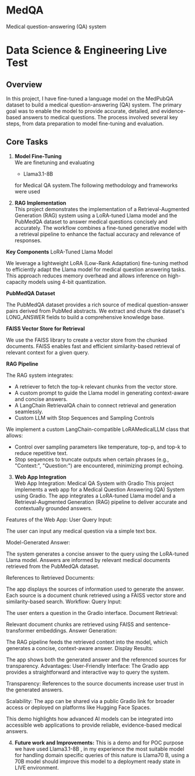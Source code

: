 # MedQA
 Medical question-answering (QA) system
# Data Science & Engineering Live Test 

## Overview
In this project, I have fine-tuned a language model on the MedPubQA dataset to build a medical question-answering (QA) system. The primary goal was to enable the model to provide accurate, detailed, and evidence-based answers to medical questions. The process involved several key steps, from data preparation to model fine-tuning and evaluation.

## **Core Tasks**

1. **Model Fine-Tuning**  
   We are finetuning and evaluating 
   - Llama3.1-8B
     
   for Medical QA system.The following methodology and frameworks were used


2. **RAG Implementation**  
This project demonstrates the implementation of a Retrieval-Augmented Generation (RAG) system using a LoRA-tuned Llama model and the PubMedQA dataset to answer medical questions concisely and accurately. The workflow combines a fine-tuned generative model with a retrieval pipeline to enhance the factual accuracy and relevance of responses.

**Key Components**
LoRA-Tuned Llama Model

We leverage a lightweight LoRA (Low-Rank Adaptation) fine-tuning method to efficiently adapt the Llama model for medical question answering tasks. This approach reduces memory overhead and allows inference on high-capacity models using 4-bit quantization.

**PubMedQA Dataset**

The PubMedQA dataset provides a rich source of medical question-answer pairs derived from PubMed abstracts. We extract and chunk the dataset's LONG_ANSWER fields to build a comprehensive knowledge base.

**FAISS Vector Store for Retrieval**

We use the FAISS library to create a vector store from the chunked documents. FAISS enables fast and efficient similarity-based retrieval of relevant context for a given query.

**RAG Pipeline**

The RAG system integrates:

- A retriever to fetch the top-k relevant chunks from the vector store.
- A custom prompt to guide the Llama model in generating context-aware and concise answers.
- A LangChain RetrievalQA chain to connect retrieval and generation seamlessly.
- Custom LLM with Stop Sequences and Sampling Controls

We implement a custom LangChain-compatible LoRAMedicalLLM class that allows:

- Control over sampling parameters like temperature, top-p, and top-k to reduce repetitive text.
- Stop sequences to truncate outputs when certain phrases (e.g., "Context:", "Question:") are encountered, minimizing prompt echoing. 

3. **Web App Integration**  
  Web App Integration: Medical QA System with Gradio
This project implements a web app for a Medical Question Answering (QA) System using Gradio. The app integrates a LoRA-tuned Llama model and a Retrieval-Augmented Generation (RAG) pipeline to deliver accurate and contextually grounded answers.

Features of the Web App:
User Query Input:

The user can input any medical question via a simple text box.

Model-Generated Answer:

The system generates a concise answer to the query using the LoRA-tuned Llama model.
Answers are informed by relevant medical documents retrieved from the PubMedQA dataset.

References to Retrieved Documents:

The app displays the sources of information used to generate the answer.
Each source is a document chunk retrieved using a FAISS vector store and similarity-based search.
Workflow:
Query Input:

The user enters a question in the Gradio interface.
Document Retrieval:

Relevant document chunks are retrieved using FAISS and sentence-transformer embeddings.
Answer Generation:

The RAG pipeline feeds the retrieved context into the model, which generates a concise, context-aware answer.
Display Results:

The app shows both the generated answer and the referenced sources for transparency.
Advantages:
User-Friendly Interface:
The Gradio app provides a straightforward and interactive way to query the system.

Transparency:
References to the source documents increase user trust in the generated answers.

Scalability:
The app can be shared via a public Gradio link for broader access or deployed on platforms like Hugging Face Spaces.

This demo highlights how advanced AI models can be integrated into accessible web applications to provide reliable, evidence-based medical answers. 

4. **Future work and Improvements:**
This is a demo and for POC purpose we have used Llama3.1-8B , in my experience the most suitable model for handling domain specific queries of this nature is Llama70 B, using a 70B model should improve this model to a deployment ready state in LIVE environment.
